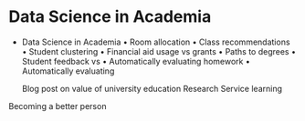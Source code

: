 # Data Science in Academia

- Data Science in Academia
   • Room allocation
   • Class recommendations
   • Student clustering
   • Financial aid usage vs grants
   • Paths to degrees
   • Student feedback vs 
   • Automatically evaluating homework
   • Automatically evaluating 

   Blog post on value of university education
   Research
   Service learning

Becoming a better person